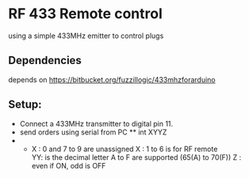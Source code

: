 # RF 433 Remote control

using a simple 433MHz emitter to control plugs

## Dependencies

depends on https://bitbucket.org/fuzzillogic/433mhzforarduino

## Setup:
*  Connect a 433MHz transmitter to digital pin 11.
*  send orders using serial from PC
**   int XYYZ
* *   X : 0 and 7 to 9 are unassigned
   X : 1 to 6 is for RF remote    
   YY: is the decimal letter A to F are supported (65(A) to 70(F))
   Z : even if ON, odd is OFF
